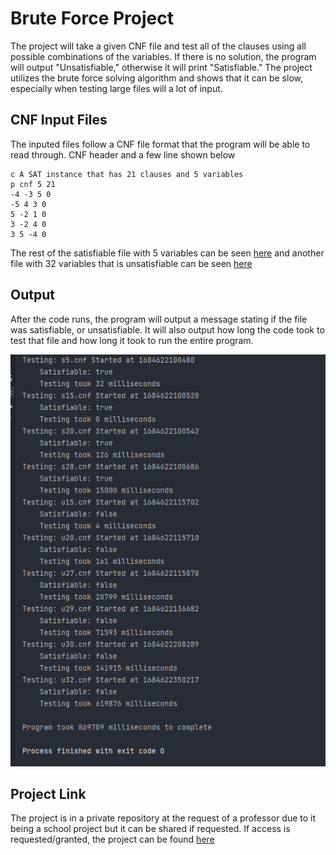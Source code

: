 # Brute Force Project

The project will take a given CNF file and test all of the clauses using all possible combinations of the variables. If there is no solution, the program will output "Unsatisfiable," otherwise it will print "Satisfiable." The project utilizes the brute force solving algorithm and shows that it can be slow, especially when testing 
large files will a lot of input.

## CNF Input Files

The inputed files follow a CNF file format that the program will be able to read through. CNF header and a few line shown below

```
c A SAT instance that has 21 clauses and 5 variables
p cnf 5 21
-4 -3 5 0
-5 4 3 0
5 -2 1 0
3 -2 4 0
3 5 -4 0
```
The rest of the satisfiable file with 5 variables can be seen [here](../cnfFiles/s5.cnf)
and another file with 32 variables that is unsatisfiable can be seen [here](../cnfFiles/u32.cnf)


## Output

After the code runs, the program will output a message stating if the file was satisfiable, or unsatisfiable. It will also output how long the code took to test that file
and how long it took to run the entire program. 

![OutputImage](../img/BruteForceOutput.png)

## Project Link

The project is in a private repository at the request of a professor due to it being a school project but it can be shared if requested.
If access is requested/granted, the project can be found [here](https://github.com/mtobino/DAA_Projects/tree/master/src/main/java/bruteForceProject)
